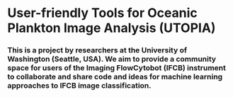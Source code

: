 # User-friendly Tools for Oceanic Plankton Image Analysis (UTOPIA)
### This is a project by researchers at the University of Washington (Seattle, USA). We aim to provide a community space for users of the Imaging FlowCytobot (IFCB) instrument to collaborate and share code and ideas for machine learning approaches to IFCB image classification.


<!--

**Here are some ideas to get you started:**

🙋‍♀️ A short introduction - what is your organization all about?
🌈 Contribution guidelines - how can the community get involved?
👩‍💻 Useful resources - where can the community find your docs? Is there anything else the community should know?
🍿 Fun facts - what does your team eat for breakfast?
🧙 Remember, you can do mighty things with the power of [Markdown](https://docs.github.com/github/writing-on-github/getting-started-with-writing-and-formatting-on-github/basic-writing-and-formatting-syntax)
-->
